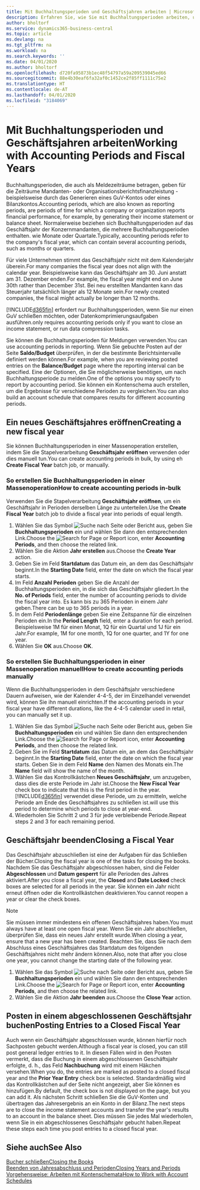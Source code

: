 ```yaml
---
title: Mit Buchhaltungsperioden und Geschäftsjahren arbeiten | Microsoft Docs
description: Erfahren Sie, wie Sie mit Buchhaltungsperioden arbeiten, um festzulegen, wann Ihr Unternehmen über Finanzleistung berichtet.
author: bholtorf
ms.service: dynamics365-business-central
ms.topic: article
ms.devlang: na
ms.tgt_pltfrm: na
ms.workload: na
ms.search.keywords: ''
ms.date: 04/01/2020
ms.author: bholtorf
ms.openlocfilehash: d720fa95873b1ec48f54797a59a209539045ed66
ms.sourcegitcommit: 88e4b30eaf6fa32af0c1452ce2f85ff1111c75e2
ms.translationtype: HT
ms.contentlocale: de-AT
ms.lasthandoff: 04/01/2020
ms.locfileid: "3184069"
---
```

# <a name="working-with-accounting-periods-and-fiscal-years"></a><span data-ttu-id="55e9e-103">Mit Buchhaltungsperioden und Geschäftsjahren arbeiten</span><span class="sxs-lookup"><span data-stu-id="55e9e-103">Working with Accounting Periods and Fiscal Years</span></span>
<span data-ttu-id="55e9e-104">Buchhaltungsperioden, die auch als Meldezeiträume betragen, geben für die Zeiträume Mandanten- oder Organisationsberichtsfinanzleistung - beispielsweise durch das Generieren eines GuV-Kontos oder eines Bilanzkontos.</span><span class="sxs-lookup"><span data-stu-id="55e9e-104">Accounting periods, which are also known as reporting periods, are periods of time for which a company or organization reports financial performance, for example, by generating their income statement or balance sheet.</span></span> <span data-ttu-id="55e9e-105">Normalerweise beziehen sich Buchhaltungsperioden auf das Geschäftsjahr der Konzernmandanten, die mehrere Buchhaltungsperioden enthalten. wie Monate oder Quartale.</span><span class="sxs-lookup"><span data-stu-id="55e9e-105">Typically, accounting periods refer to the company's fiscal year, which can contain several accounting periods, such as months or quarters.</span></span>

<span data-ttu-id="55e9e-106">Für viele Unternehmen stimmt das Geschäftsjahr nicht mit dem Kalenderjahr überein.</span><span class="sxs-lookup"><span data-stu-id="55e9e-106">For many companies the fiscal year does not align with the calendar year.</span></span> <span data-ttu-id="55e9e-107">Beispielsweise kann das Geschäftsjahr am 30. Juni anstatt am 31. Dezember enden.</span><span class="sxs-lookup"><span data-stu-id="55e9e-107">For example, the fiscal year might end on June 30th rather than December 31st.</span></span> <span data-ttu-id="55e9e-108">Bei neu erstellten Mandanten kann das Steuerjahr tatsächlich länger als 12 Monate  sein.</span><span class="sxs-lookup"><span data-stu-id="55e9e-108">For newly created companies, the fiscal might actually be longer than 12 months.</span></span> 

[!INCLUDE[d365fin](includes/d365fin_md.md)] <span data-ttu-id="55e9e-109">erfordert nur Buchhaltungsperioden, wenn Sie nur einen GuV schließen möchten, oder Datenkomprimierungsaufgaben ausführen.</span><span class="sxs-lookup"><span data-stu-id="55e9e-109">only requires accounting periods only if you want to close an income statement, or run data compression tasks.</span></span> 

<span data-ttu-id="55e9e-110">Sie können die Buchhaltungsperioden für Meldungen verwenden.</span><span class="sxs-lookup"><span data-stu-id="55e9e-110">You can use accounting periods in reporting.</span></span> <span data-ttu-id="55e9e-111">Wenn Sie gebuchte Posten auf der Seite **Saldo/Budget** überprüfen, in der die bestimmte Berichtsintervalle definiert werden können.</span><span class="sxs-lookup"><span data-stu-id="55e9e-111">For example, when you are reviewing posted entries on the **Balance/Budget** page where the reporting interval can be specified.</span></span> <span data-ttu-id="55e9e-112">Eine der Optionen, die Sie möglicherweise benötigen, um nach Buchhaltungsperiode zu melden.</span><span class="sxs-lookup"><span data-stu-id="55e9e-112">One of the options you may specify to report by accounting period.</span></span> <span data-ttu-id="55e9e-113">Sie können ein Kontenschema auch erstellen, um die Ergebnisse für verschiedene Perioden zu vergleichen.</span><span class="sxs-lookup"><span data-stu-id="55e9e-113">You can also build an account schedule that compares results for different accounting periods.</span></span>

## <a name="creating-a-new-fiscal-year"></a><span data-ttu-id="55e9e-114">Ein neues Geschäftsjahres eröffnen</span><span class="sxs-lookup"><span data-stu-id="55e9e-114">Creating a new fiscal year</span></span>
<span data-ttu-id="55e9e-115">Sie können Buchhaltungsperioden in einer Massenoperation erstellen, indem Sie die Stapelverarbeitung **Geschäftsjahr eröffnen** verwenden oder dies manuell tun.</span><span class="sxs-lookup"><span data-stu-id="55e9e-115">You can create accounting periods in bulk, by using eh **Create Fiscal Year** batch job, or manually.</span></span>

### <a name="how-to-create-accounting-periods-in-bulk"></a><span data-ttu-id="55e9e-116">So erstellen Sie Buchhaltungsperioden in einer Massenoperation</span><span class="sxs-lookup"><span data-stu-id="55e9e-116">How to create accounting periods in-bulk</span></span>
<span data-ttu-id="55e9e-117">Verwenden Sie die Stapelverarbeitung **Geschäftsjahr eröffnen**, um ein Geschäftsjahr in Perioden derselben Länge zu unterteilen.</span><span class="sxs-lookup"><span data-stu-id="55e9e-117">Use the **Create Fiscal Year** batch job to divide a fiscal year into periods of equal length.</span></span>  

1. <span data-ttu-id="55e9e-118">Wählen Sie das Symbol ![Suche nach Seite oder Bericht](media/ui-search/search_small.png "Suche nach Seiten- oder Berichtssymbolen") aus, geben Sie **Buchhaltungsperioden** ein und wählen Sie dann den entsprechenden Link.</span><span class="sxs-lookup"><span data-stu-id="55e9e-118">Choose the ![Search for Page or Report](media/ui-search/search_small.png "Search for Page or Report icon") icon, enter **Accounting Periods**, and then choose the related link.</span></span>  
2. <span data-ttu-id="55e9e-119">Wählen Sie die Aktion **Jahr erstellen** aus.</span><span class="sxs-lookup"><span data-stu-id="55e9e-119">Choose the **Create Year** action.</span></span>  <!--What about the Scheduling option? Should we mention that? There's also the Report Output Type field...-->
3. <span data-ttu-id="55e9e-120">Geben Sie im Feld **Startdatum** das Datum ein, an dem das Geschäftsjahr beginnt.</span><span class="sxs-lookup"><span data-stu-id="55e9e-120">In the **Starting Date** field, enter the date on which the fiscal year starts.</span></span>  
4. <span data-ttu-id="55e9e-121">Im Feld **Anzahl Perioden** geben Sie die Anzahl der Buchhaltungsperioden ein, in die sich das Geschäftsjahr gliedert.</span><span class="sxs-lookup"><span data-stu-id="55e9e-121">In the **No. of Periods** field, enter the number of accounting periods to divide the fiscal year into.</span></span> <span data-ttu-id="55e9e-122">Es kann bis zu 365 Perioden in einem Jahr geben.</span><span class="sxs-lookup"><span data-stu-id="55e9e-122">There can be up to 365 periods in a year.</span></span>  
5. <span data-ttu-id="55e9e-123">In dem Feld **Periodenlänge** geben Sie eine Zeitspanne für die einzelnen Perioden ein.</span><span class="sxs-lookup"><span data-stu-id="55e9e-123">In the **Period Length** field, enter a duration for each period.</span></span> <span data-ttu-id="55e9e-124">Beispielsweise 1M für einen Monat, 1Q für ein Quartal und 1J für ein Jahr.</span><span class="sxs-lookup"><span data-stu-id="55e9e-124">For example, 1M for one month, 1Q for one quarter, and 1Y for one year.</span></span>  
6. <span data-ttu-id="55e9e-125">Wählen Sie **OK** aus.</span><span class="sxs-lookup"><span data-stu-id="55e9e-125">Choose **OK**.</span></span>  

### <a name="how-to-create-accounting-periods-manually"></a><span data-ttu-id="55e9e-126">So erstellen Sie Buchhaltungsperioden in einer Massenoperation manuell</span><span class="sxs-lookup"><span data-stu-id="55e9e-126">How to create accounting periods manually</span></span>
<span data-ttu-id="55e9e-127">Wenn die Buchhaltungsperioden in dem Geschäftsjahr verschiedene Dauern aufweisen, wie der Kalender 4-4-5, der im Einzelhandel verwendet wird, können Sie ihn manuell einrichten.</span><span class="sxs-lookup"><span data-stu-id="55e9e-127">If the accounting periods in your fiscal year have different durations, like the 4-4-5 calendar used in retail, you can manually set it up.</span></span>  
  
1. <span data-ttu-id="55e9e-128">Wählen Sie das Symbol ![Suche nach Seite oder Bericht](media/ui-search/search_small.png "Suche nach Seiten- oder Berichtssymbolen") aus, geben Sie **Buchhaltungsperioden** ein und wählen Sie dann den entsprechenden Link.</span><span class="sxs-lookup"><span data-stu-id="55e9e-128">Choose the ![Search for Page or Report](media/ui-search/search_small.png "Search for Page or Report icon") icon, enter **Accounting Periods**, and then choose the related link.</span></span>  
2. <span data-ttu-id="55e9e-129">Geben Sie im Feld **Startdatum** das Datum ein, an dem das Geschäftsjahr beginnt.</span><span class="sxs-lookup"><span data-stu-id="55e9e-129">In the **Starting Date** field, enter the date on which the fiscal year starts.</span></span> <span data-ttu-id="55e9e-130">Geben Sie in dem Feld **Name** den Namen des Monats ein.</span><span class="sxs-lookup"><span data-stu-id="55e9e-130">The **Name** field will show the name of the month.</span></span>  
3. <span data-ttu-id="55e9e-131">Wählen Sie das Kontrollkästchen **Neues Geschäftsjahr**, um anzugeben, dass dies die erste Periode im Jahr ist.</span><span class="sxs-lookup"><span data-stu-id="55e9e-131">Choose the **New Fiscal Year** check box to indicate that this is the first period in the year.</span></span> [!INCLUDE[d365fin](includes/d365fin_md.md)] <span data-ttu-id="55e9e-132">verwendet diese Periode, um zu ermitteln, welche  Periode am Ende des Geschäftsjahres zu schließen ist.</span><span class="sxs-lookup"><span data-stu-id="55e9e-132">will use this period to determine which periods to close at year-end.</span></span>
4. <span data-ttu-id="55e9e-133">Wiederholen Sie Schritt 2 und 3 für jede verbleibende Periode.</span><span class="sxs-lookup"><span data-stu-id="55e9e-133">Repeat steps 2 and 3 for each remaining period.</span></span>  

## <a name="closing-a-fiscal-year"></a><span data-ttu-id="55e9e-134">Geschäftsjahr beenden</span><span class="sxs-lookup"><span data-stu-id="55e9e-134">Closing a Fiscal Year</span></span>
<span data-ttu-id="55e9e-135">Das Geschäftsjahr abzuschließen ist eine der Aufgaben für das Schließen der Bücher.</span><span class="sxs-lookup"><span data-stu-id="55e9e-135">Closing the fiscal year is one of the tasks for closing the books.</span></span> <span data-ttu-id="55e9e-136">Nachdem Sie das Geschäftsjahr abgeschlossen haben, sind die Felder **Abgeschlossen** und **Datum gesperrt** für alle Perioden des Jahres aktiviert.</span><span class="sxs-lookup"><span data-stu-id="55e9e-136">After you close a fiscal year, the **Closed** and **Date Locked** check boxes are selected for all periods in the year.</span></span> <span data-ttu-id="55e9e-137">Sie können ein Jahr nicht erneut öffnen oder die Kontrollkästchen deaktivieren.</span><span class="sxs-lookup"><span data-stu-id="55e9e-137">You cannot reopen a year or clear the check boxes.</span></span>

> [!NOTE]  
>  <span data-ttu-id="55e9e-138">Sie müssen immer mindestens ein offenen Geschäftsjahres haben.</span><span class="sxs-lookup"><span data-stu-id="55e9e-138">You must always have at least one open fiscal year.</span></span> <span data-ttu-id="55e9e-139">Wenn Sie ein Jahr abschließen, überprüfen Sie, dass ein neues Jahr erstellt wurde.</span><span class="sxs-lookup"><span data-stu-id="55e9e-139">When closing a year, ensure that a new year has been created.</span></span> <span data-ttu-id="55e9e-140">Beachten Sie, dass Sie nach dem Abschluss eines Geschäftsjahres das Startdatum des folgenden Geschäftsjahres nicht mehr ändern können.</span><span class="sxs-lookup"><span data-stu-id="55e9e-140">Also, note that after you close one year, you cannot change the starting date of the following year.</span></span>

1. <span data-ttu-id="55e9e-141">Wählen Sie das Symbol ![Suche nach Seite oder Bericht](media/ui-search/search_small.png "Suche nach Seiten- oder Berichtssymbolen") aus, geben Sie **Buchhaltungsperioden** ein und wählen Sie dann den entsprechenden Link.</span><span class="sxs-lookup"><span data-stu-id="55e9e-141">Choose the ![Search for Page or Report](media/ui-search/search_small.png "Search for Page or Report icon") icon, enter **Accounting Periods**, and then choose the related link.</span></span>  
2. <span data-ttu-id="55e9e-142">Wählen Sie die Aktion **Jahr beenden** aus.</span><span class="sxs-lookup"><span data-stu-id="55e9e-142">Choose the **Close Year** action.</span></span>  

## <a name="posting-entries-to-a-closed-fiscal-year"></a><span data-ttu-id="55e9e-143">Posten in einem abgeschlossenen Geschäftsjahr buchen</span><span class="sxs-lookup"><span data-stu-id="55e9e-143">Posting Entries to a Closed Fiscal Year</span></span>
<span data-ttu-id="55e9e-144">Auch wenn ein Geschäftsjahr abgeschlossen wurde, können hierfür noch Sachposten gebucht werden.</span><span class="sxs-lookup"><span data-stu-id="55e9e-144">Although a fiscal year is closed, you can still post general ledger entries to it.</span></span> <span data-ttu-id="55e9e-145">In diesen Fällen wird in den Posten vermerkt, dass die Buchung in einem abgeschlossenen Geschäftsjahr erfolgte, d. h., das Feld **Nachbuchung** wird mit einem Häkchen versehen.</span><span class="sxs-lookup"><span data-stu-id="55e9e-145">When you do, the entries are marked as posted to a closed fiscal year and the **Prior Year Entry** check box is selected.</span></span> <span data-ttu-id="55e9e-146">Standardmäßig wird das Kontrollkästchen auf der Seite nicht angezeigt, aber Sie können es hinzufügen.</span><span class="sxs-lookup"><span data-stu-id="55e9e-146">By default, the check box is not displayed on the page, but you can add it.</span></span> <span data-ttu-id="55e9e-147">Als nächsten Schritt schließen Sie die GuV-Konten und übertragen das Jahresergebnis an ein Konto in der Bilanz.</span><span class="sxs-lookup"><span data-stu-id="55e9e-147">The next steps are to close the income statement accounts and transfer the year's results to an account in the balance sheet.</span></span> <span data-ttu-id="55e9e-148">Dies müssen Sie jedes Mal wiederholen, wenn Sie in ein abgeschlossenes Geschäftsjahr gebucht haben.</span><span class="sxs-lookup"><span data-stu-id="55e9e-148">Repeat these steps each time you post entries to a closed fiscal year.</span></span>

## <a name="see-also"></a><span data-ttu-id="55e9e-149">Siehe auch</span><span class="sxs-lookup"><span data-stu-id="55e9e-149">See Also</span></span>
[<span data-ttu-id="55e9e-150">Bucher schließen</span><span class="sxs-lookup"><span data-stu-id="55e9e-150">Closing the Books</span></span>](year-close-books.md)  
[<span data-ttu-id="55e9e-151">Beenden von Jahresabschluss und Perioden</span><span class="sxs-lookup"><span data-stu-id="55e9e-151">Closing Years and Periods</span></span>](year-close-years-periods.md)  
[<span data-ttu-id="55e9e-152">Vorgehensweise: Arbeiten mit Kontenschemata</span><span class="sxs-lookup"><span data-stu-id="55e9e-152">How to Work with Account Schedules</span></span>](bi-how-work-account-schedule.md)  
  





